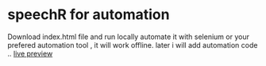 # speechR for automation
Download index.html file
and run locally automate it with selenium or your prefered automation tool , it will work offline.
later i will add automation code ..
[live preview](kbzcraft.github.io/speechR/)
